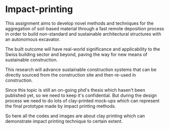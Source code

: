 # Impact-printing

This assignment aims to develop novel methods and techniques for the aggregation of soil-based material through a fast remote deposition process in order to build non-standard and sustainable architectural structures with an autonomous excavator.

The built outcome will have real-world significance and applicability to the Swiss building sector and beyond, paving the way for new means of sustainable construction.

This research will advance sustainable construction systems that can be directly sourced from the construction site and then re-used in construction.

Since this topic is still an on-going phd's thesis which hasen't been published yet, so we need to keep it's confidential. But during the design process we need to do lots of clay-printed mock-ups which can represent the final prototype made by impact printing methods.

So here all the codes and images are about clay printing which can demonstrate impact printing technique to certain extent.

